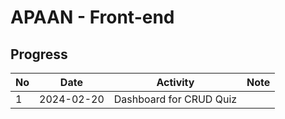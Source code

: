 # APAAN - Front-end

## Progress

| No  | Date       | Activity                | Note |
| --- | ---------- | ----------------------- | ---- |
| 1   | 2024-02-20 | Dashboard for CRUD Quiz |      |
